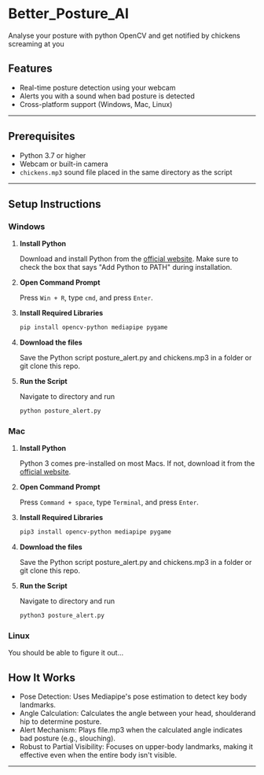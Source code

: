 # Better_Posture_AI
Analyse your posture with python OpenCV and get notified by chickens screaming at you

## Features

- Real-time posture detection using your webcam
- Alerts you with a sound when bad posture is detected
- Cross-platform support (Windows, Mac, Linux)

---

## Prerequisites

- Python 3.7 or higher
- Webcam or built-in camera
- `chickens.mp3` sound file placed in the same directory as the script

---

## Setup Instructions

### Windows

1. **Install Python**

   Download and install Python from the [official website](https://www.python.org/downloads/windows/). Make sure to check the box that says "Add Python to PATH" during installation.

2. **Open Command Prompt**

   Press `Win + R`, type `cmd`, and press `Enter`.

3. **Install Required Libraries**

   ```bash
   pip install opencv-python mediapipe pygame

4. **Download the files**

   Save the Python script posture_alert.py and chickens.mp3 in a folder or git clone this repo.

5. **Run the Script**

   Navigate to directory and run
   ```bash
   python posture_alert.py

### Mac

1. **Install Python**

   Python 3 comes pre-installed on most Macs. If not, download it from the [official website](https://www.python.org/downloads/mac-osx/).

2. **Open Command Prompt**

   Press `Command + space`, type `Terminal`, and press `Enter`.

3. **Install Required Libraries**

   ```bash
   pip3 install opencv-python mediapipe pygame

4. **Download the files**

   Save the Python script posture_alert.py and chickens.mp3 in a folder or git clone this repo.

5. **Run the Script**

   Navigate to directory and run
   ```bash
   python3 posture_alert.py

### Linux

   You should be able to figure it out...


## How It Works

- Pose Detection: Uses Mediapipe's pose estimation to detect key body landmarks.
- Angle Calculation: Calculates the angle between your head, shoulderand hip to determine posture.
- Alert Mechanism: Plays file.mp3 when the calculated angle indicates bad posture (e.g., slouching).
- Robust to Partial Visibility: Focuses on upper-body landmarks, making it effective even when the entire body isn't visible.

---



